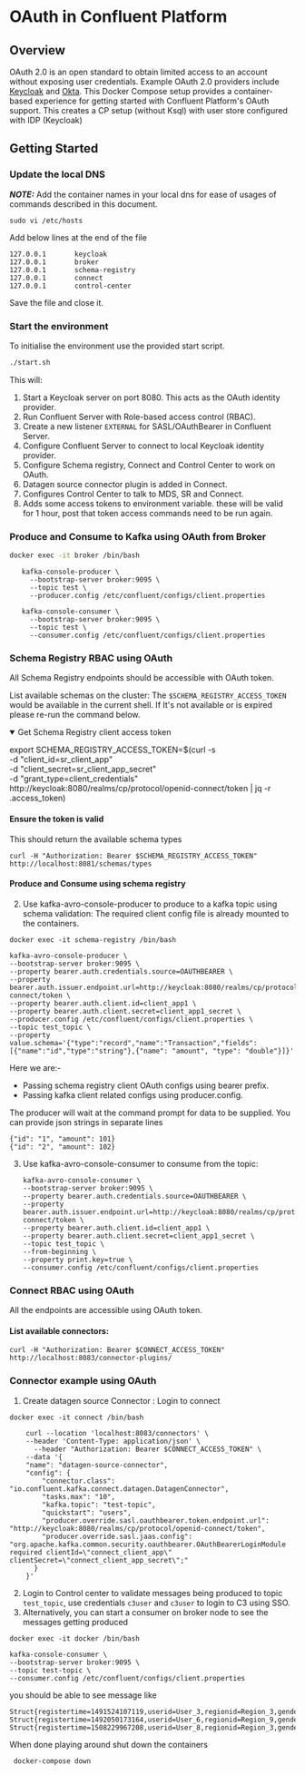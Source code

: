# OAuth in Confluent Platform

## Overview

OAuth 2.0 is an open standard to obtain limited access to an account without
exposing user credentials. Example OAuth 2.0 providers include [Keycloak](https://www.keycloak.org/) and [Okta](https://www.okta.com/).
This Docker Compose setup provides a container-based experience for getting started with Confluent
Platform's OAuth support.
This creates a CP setup (without Ksql) with user store configured with IDP (Keycloak)

## Getting Started
### Update the local DNS
**_NOTE:_**
Add the container names in your local dns for ease of usages of commands described in this document.
```shell
sudo vi /etc/hosts
``` 
Add below lines at the end of the file
```shell
127.0.0.1       keycloak
127.0.0.1       broker
127.0.0.1       schema-registry
127.0.0.1       connect
127.0.0.1       control-center
```
Save the file and close it.

### Start the environment
To initialise the environment use the provided start script.
```bash
./start.sh
```

This will:

1. Start a Keycloak server on port 8080. This acts as the OAuth identity provider.
2. Run Confluent Server with Role-based access control (RBAC).
3. Create a new listener `EXTERNAL` for SASL/OAuthBearer in Confluent Server.
4. Configure Confluent Server to connect to local Keycloak identity provider.
5. Configure Schema registry, Connect and Control Center to work on OAuth.
6. Datagen source connector plugin is added in Connect.
7. Configures Control Center to talk to MDS, SR and Connect. 
8. Adds some access tokens to environment variable. these will be valid for 1 hour, post that token access commands need to be run again.
   
### Produce and Consume to Kafka using OAuth from Broker

   ```bash
   docker exec -it broker /bin/bash
   ```
```shell
   kafka-console-producer \
     --bootstrap-server broker:9095 \
     --topic test \
     --producer.config /etc/confluent/configs/client.properties
   
   kafka-console-consumer \
     --bootstrap-server broker:9095 \
     --topic test \
     --consumer.config /etc/confluent/configs/client.properties
   ```

### Schema Registry RBAC using OAuth

All Schema Registry endpoints should be accessible with OAuth token.

List available schemas on the cluster: The `$SCHEMA_REGISTRY_ACCESS_TOKEN` would be available in the current shell. If It's not available or is expired please re-run the command below.  
<details open>
  <summary>Get Schema Registry client access token</summary> 

export SCHEMA_REGISTRY_ACCESS_TOKEN=$(curl -s\
    -d "client_id=sr_client_app" \
    -d "client_secret=sr_client_app_secret" \
    -d "grant_type=client_credentials" \
    http://keycloak:8080/realms/cp/protocol/openid-connect/token | jq -r .access_token)
</details>

#### Ensure the token is valid
This should return the available schema types

```curl -H "Authorization: Bearer $SCHEMA_REGISTRY_ACCESS_TOKEN" http://localhost:8081/schemas/types```

#### Produce and Consume using schema registry

2. Use kafka-avro-console-producer to produce to a kafka topic using schema validation:
The required client config file is already mounted to the containers.

```shell
docker exec -it schema-registry /bin/bash
```

```console
kafka-avro-console-producer \ 
--bootstrap-server broker:9095 \
--property bearer.auth.credentials.source=OAUTHBEARER \
--property bearer.auth.issuer.endpoint.url=http://keycloak:8080/realms/cp/protocol/openid-connect/token \ 
--property bearer.auth.client.id=client_app1 \
--property bearer.auth.client.secret=client_app1_secret \  
--producer.config /etc/confluent/configs/client.properties \ 
--topic test_topic \
--property value.schema='{"type":"record","name":"Transaction","fields":[{"name":"id","type":"string"},{"name": "amount", "type": "double"}]}'
```
    
Here we are:-
- Passing schema registry client OAuth configs using bearer prefix.
- Passing kafka client related configs using producer.config.
    
The producer will wait at the command prompt for data to be supplied. You can provide json strings in separate lines
    
   ```
   {"id": "1", "amount": 101}
   {"id": "2", "amount": 102}
   ```

3. Use kafka-avro-console-consumer to consume from the topic:

    ```console
    kafka-avro-console-consumer \
   --bootstrap-server broker:9095 \
   --property bearer.auth.credentials.source=OAUTHBEARER \
   --property bearer.auth.issuer.endpoint.url=http://keycloak:8080/realms/cp/protocol/openid-connect/token \
   --property bearer.auth.client.id=client_app1 \
   --property bearer.auth.client.secret=client_app1_secret \
   --topic test_topic \
   --from-beginning \
   --property print.key=true \
   --consumer.config /etc/confluent/configs/client.properties
    ```

### Connect RBAC using OAuth

All the endpoints are accessible using OAuth token.

#### List available connectors:

```curl -H "Authorization: Bearer $CONNECT_ACCESS_TOKEN" http://localhost:8083/connector-plugins/```

### Connector example using OAuth

1. Create datagen source Connector :
   Login to connect  
```shell
docker exec -it connect /bin/bash
```
```shell
    curl --location 'localhost:8083/connectors' \
    --header 'Content-Type: application/json' \
      --header "Authorization: Bearer $CONNECT_ACCESS_TOKEN" \
    --data '{
    "name": "datagen-source-connector",
    "config": {
        "connector.class": "io.confluent.kafka.connect.datagen.DatagenConnector",
        "tasks.max": "10",
        "kafka.topic": "test-topic",
        "quickstart": "users",
        "producer.override.sasl.oauthbearer.token.endpoint.url": "http://keycloak:8080/realms/cp/protocol/openid-connect/token",
        "producer.override.sasl.jaas.config": "org.apache.kafka.common.security.oauthbearer.OAuthBearerLoginModule required clientId=\"connect_client_app\" clientSecret=\"connect_client_app_secret\";"
      }
    }'
```

2. Login to Control center to validate messages being produced to topic `test_topic`, use credentials `c3user` and `c3user` to login to C3 using SSO. 
3. Alternatively, you can start a consumer on broker node to see the messages getting produced
```shell
docker exec -it docker /bin/bash
```
```console
kafka-console-consumer \
--bootstrap-server broker:9095 \
--topic test-topic \
--consumer.config /etc/confluent/configs/client.properties
```
you should be able to see message like 
```
Struct{registertime=1491524107119,userid=User_3,regionid=Region_3,gender=MALE}
Struct{registertime=1492050173164,userid=User_6,regionid=Region_9,gender=MALE}
Struct{registertime=1508229967208,userid=User_8,regionid=Region_3,gender=MALE}
```

When done playing around shut down the containers
```shell
 docker-compose down
```